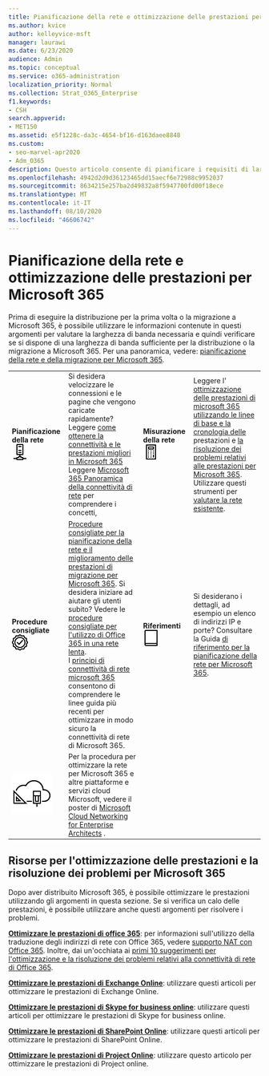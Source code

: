 ```yaml
---
title: Pianificazione della rete e ottimizzazione delle prestazioni per Microsoft 365
ms.author: kvice
author: kelleyvice-msft
manager: laurawi
ms.date: 6/23/2020
audience: Admin
ms.topic: conceptual
ms.service: o365-administration
localization_priority: Normal
ms.collection: Strat_O365_Enterprise
f1.keywords:
- CSH
search.appverid:
- MET150
ms.assetid: e5f1228c-da3c-4654-bf16-d163daee8848
ms.custom:
- seo-marvel-apr2020
- Adm_O365
description: Questo articolo consente di pianificare i requisiti di larghezza di banda di rete per Microsoft 365 e ottimizzare le prestazioni e la risoluzione dei problemi.
ms.openlocfilehash: 4942d2d9d36123465dd15aecf6e72988c9952037
ms.sourcegitcommit: 8634215e257ba2d49832a8f5947700fd00f18ece
ms.translationtype: MT
ms.contentlocale: it-IT
ms.lasthandoff: 08/10/2020
ms.locfileid: "46606742"
---
```

# <a name="network-planning-and-performance-tuning-for-microsoft-365"></a>Pianificazione della rete e ottimizzazione delle prestazioni per Microsoft 365
Prima di eseguire la distribuzione per la prima volta o la migrazione a Microsoft 365, è possibile utilizzare le informazioni contenute in questi argomenti per valutare la larghezza di banda necessaria e quindi verificare se si dispone di una larghezza di banda sufficiente per la distribuzione o la migrazione a Microsoft 365. Per una panoramica, vedere: [pianificazione della rete e della migrazione per Microsoft 365](network-and-migration-planning.md).
  
|||||
|:-----|:-----|:-----|:-----|
|**Pianificazione della rete** <br/> ![Rete](media/5e9dcd06-601b-4b28-88dc-f524e7548794.png)           <br/> |Si desidera velocizzare le connessioni e le pagine che vengono caricate rapidamente?  <br/> Leggere [come ottenere la connettività e le prestazioni migliori in Microsoft 365](https://aka.ms/o365perfprinciples) <br/> Leggere [Microsoft 365 Panoramica della connettività di rete](https://docs.microsoft.com/office365/enterprise/office-365-networking-overview) per comprendere i concetti,  <br/> |**Misurazione della rete** <br/> ![Calcolatrice](media/d690a132-4884-40eb-a918-526bb3dff3cc.png)           <br/> |Leggere l' [ottimizzazione delle prestazioni di microsoft 365 utilizzando le linee di base e la cronologia delle](performance-tuning-using-baselines-and-history.md) prestazioni e [la risoluzione dei problemi relativi alle prestazioni per Microsoft 365](performance-troubleshooting-plan.md).  <br/> Utilizzare questi strumenti per [valutare la rete esistente](network-and-migration-planning.md#calculators).  <br/> |
|**Procedure consigliate** <br/> ![Procedure consigliate](media/2a659a5c-1007-47d3-a6c6-a19e018ab29b.png)           <br/> |[Procedure consigliate per la pianificazione della rete e il miglioramento delle prestazioni di migrazione per Microsoft 365](network-and-migration-planning.md#BestPractices). Si desidera iniziare ad aiutare gli utenti subito? Vedere le [procedure consigliate per l'utilizzo di Office 365 in una rete lenta](https://support.office.com/article/fd16c8d2-4799-4c39-8fd7-045f06640166).  <br/> I [principi di connettività di rete microsoft 365](https://aka.ms/o365networkingprinciples) consentono di comprendere le linee guida più recenti per ottimizzare in modo sicuro la connettività di rete di Microsoft 365.  <br/> |**Riferimenti** <br/> ![Libro o Journal](media/56dff3c1-f605-48d8-811f-7d13ce639ecd.png)           <br/> |Si desiderano i dettagli, ad esempio un elenco di indirizzi IP e porte? Consultare la Guida [di riferimento per la pianificazione della rete per Microsoft 365](network-and-migration-planning.md#NetReference).  <br/> |
|![Vedere il poster di Microsoft Cloud Networking for Enterprise Architects](media/3094be9f-2407-4fa5-896d-aa66ef7b9bb9.png)           <br/> |Per la procedura per ottimizzare la rete per Microsoft 365 e altre piattaforme e servizi cloud Microsoft, vedere il poster di [Microsoft Cloud Networking for Enterprise Architects](https://aka.ms/cloudarchnetworking) .  <br/> |
   
## <a name="performance-tuning-and-troubleshooting-resources-for-microsoft-365"></a>Risorse per l'ottimizzazione delle prestazioni e la risoluzione dei problemi per Microsoft 365
<a name="apptuning"> </a>

Dopo aver distribuito Microsoft 365, è possibile ottimizzare le prestazioni utilizzando gli argomenti in questa sezione. Se si verifica un calo delle prestazioni, è possibile utilizzare anche questi argomenti per risolvere i problemi.
  
 **[Ottimizzare le prestazioni di office 365](tune-office-365-performance.md)**: per informazioni sull'utilizzo della traduzione degli indirizzi di rete con Office 365, vedere [supporto NAT con Office 365](nat-support-with-office-365.md). Inoltre, dai un'occhiata ai [primi 10 suggerimenti per l'ottimizzazione e la risoluzione dei problemi relativi alla connettività di rete di Office 365](https://docs.microsoft.com/archive/blogs/onthewire/top-10-tips-for-optimising-troubleshooting-your-office-365-network-connectivity). 
  
 **[Ottimizzare le prestazioni di Exchange Online](tune-exchange-online-performance.md)**: utilizzare questi articoli per ottimizzare le prestazioni di Exchange Online. 
  
 **[Ottimizzare le prestazioni di Skype for business online](tune-skype-for-business-online-performance.md)**: utilizzare questi articoli per ottimizzare le prestazioni di Skype for business online. 
  
 **[Ottimizzare le prestazioni di SharePoint Online](tune-sharepoint-online-performance.md)**: utilizzare questi articoli per ottimizzare le prestazioni di SharePoint Online. 
  
 **[Ottimizzare le prestazioni di Project Online](https://support.office.com/article/12ba0ebd-c616-42e5-b9b6-cad570e8409c)**: utilizzare questo articolo per ottimizzare le prestazioni di Project online. 
